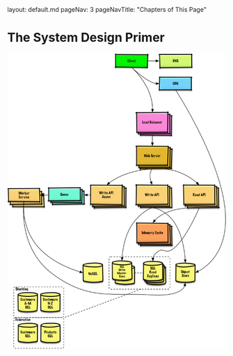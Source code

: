 <frontmatter>
  layout: default.md
  pageNav: 3
  pageNavTitle: "Chapters of This Page"
</frontmatter>

<br>

# The System Design Primer

<p align="center">
  <img src="/images/jj3A5N8.png">
  <br/>
</p>